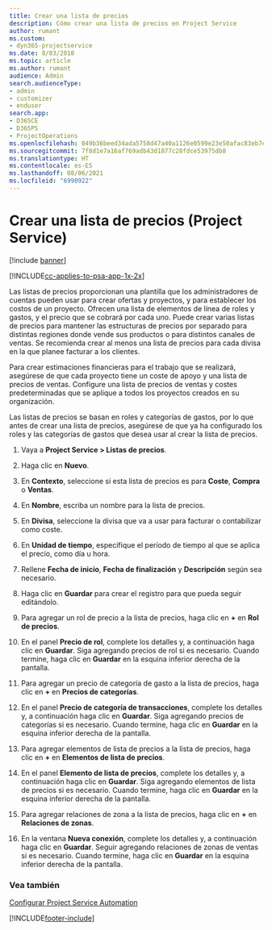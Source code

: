 ```yaml
---
title: Crear una lista de precios
description: Cómo crear una lista de precios en Project Service
author: rumant
ms.custom:
- dyn365-projectservice
ms.date: 8/03/2018
ms.topic: article
ms.author: rumant
audience: Admin
search.audienceType:
- admin
- customizer
- enduser
search.app:
- D365CE
- D365PS
- ProjectOperations
ms.openlocfilehash: 049b36beed34ada5758d47a40a1126e0599e23e50afac83eb7ef0e37daaaaa65
ms.sourcegitcommit: 7f8d1e7a16af769adb43d1877c28fdce53975db8
ms.translationtype: HT
ms.contentlocale: es-ES
ms.lasthandoff: 08/06/2021
ms.locfileid: "6990922"
---
```

# <a name="create-a-price-list-project-service"></a>Crear una lista de precios (Project Service)

[!include [banner](../includes/psa-now-project-operations.md)]

[!INCLUDE[cc-applies-to-psa-app-1x-2x](../includes/cc-applies-to-psa-app-1x-2x.md)]

Las listas de precios proporcionan una plantilla que los administradores de cuentas pueden usar para crear ofertas y proyectos, y para establecer los costos de un proyecto. Ofrecen una lista de elementos de línea de roles y gastos, y el precio que se cobrará por cada uno. Puede crear varias listas de precios para mantener las estructuras de precios por separado para distintas regiones donde vende sus productos o para distintos canales de ventas. Se recomienda crear al menos una lista de precios para cada divisa en la que planee facturar a los clientes.  
  
Para crear estimaciones financieras para el trabajo que se realizará, asegúrese de que cada proyecto tiene un coste de apoyo y una lista de precios de ventas. Configure una lista de precios de ventas y costes predeterminadas que se aplique a todos los proyectos creados en su organización.  
  
Las listas de precios se basan en roles y categorías de gastos, por lo que antes de crear una lista de precios, asegúrese de que ya ha configurado los roles y las categorías de gastos que desea usar al crear la lista de precios.  
  
1.  Vaya a **Project Service > Listas de precios**.  
  
2.  Haga clic en **Nuevo**.  
  
3.  En **Contexto**, seleccione si esta lista de precios es para **Coste**, **Compra** o **Ventas**.  
  
4.  En **Nombre**, escriba un nombre para la lista de precios.  
  
5.  En **Divisa**, seleccione la divisa que va a usar para facturar o contabilizar como coste.  
  
6.  En **Unidad de tiempo**, especifique el período de tiempo al que se aplica el precio, como día u hora.  
  
7.  Rellene **Fecha de inicio**, **Fecha de finalización** y **Descripción** según sea necesario.  
  
8.  Haga clic en **Guardar** para crear el registro para que pueda seguir editándolo.  
  
9. Para agregar un rol de precio a la lista de precios, haga clic en **+** en **Rol de precios**.  
  
10. En el panel **Precio de rol**, complete los detalles y, a continuación haga clic en **Guardar**. Siga agregando precios de rol si es necesario. Cuando termine, haga clic en **Guardar** en la esquina inferior derecha de la pantalla.  
  
11. Para agregar un precio de categoría de gasto a la lista de precios, haga clic en **+** en **Precios de categorías**.  
  
12. En el panel **Precio de categoría de transacciones**, complete los detalles y, a continuación haga clic en **Guardar**. Siga agregando precios de categorías si es necesario. Cuando termine, haga clic en **Guardar** en la esquina inferior derecha de la pantalla.  
  
13. Para agregar elementos de lista de precios a la lista de precios, haga clic en **+** en **Elementos de lista de precios**.  
  
14. En el panel **Elemento de lista de precios**, complete los detalles y, a continuación haga clic en **Guardar**. Siga agregando elementos de lista de precios si es necesario. Cuando termine, haga clic en **Guardar** en la esquina inferior derecha de la pantalla.  
  
15. Para agregar relaciones de zona a la lista de precios, haga clic en **+** en **Relaciones de zonas**.  
  
16. En la ventana **Nueva conexión**, complete los detalles y, a continuación haga clic en **Guardar**. Seguir agregando relaciones de zonas de ventas si es necesario. Cuando termine, haga clic en **Guardar** en la esquina inferior derecha de la pantalla.  
  
### <a name="see-also"></a>Vea también  
 [Configurar Project Service Automation](../psa/configure.md)


[!INCLUDE[footer-include](../includes/footer-banner.md)]
